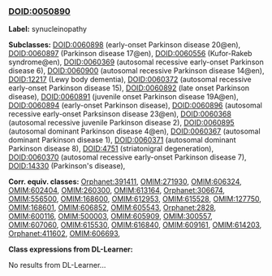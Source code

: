 
### [DOID:0050890](http://purl.obolibrary.org/obo/DOID_0050890)
**Label:** synucleinopathy

**Subclasses:** [DOID:0060898](http://purl.obolibrary.org/obo/DOID_0060898) (early-onset Parkinson disease 20@en), [DOID:0060897](http://purl.obolibrary.org/obo/DOID_0060897) (Parkinson disease 17@en), [DOID:0060556](http://purl.obolibrary.org/obo/DOID_0060556) (Kufor-Rakeb syndrome@en), [DOID:0060369](http://purl.obolibrary.org/obo/DOID_0060369) (autosomal recessive early-onset Parkinson disease 6), [DOID:0060900](http://purl.obolibrary.org/obo/DOID_0060900) (autosomal recessive Parkinson disease 14@en), [DOID:12217](http://purl.obolibrary.org/obo/DOID_12217) (Lewy body dementia), [DOID:0060372](http://purl.obolibrary.org/obo/DOID_0060372) (autosomal recessive early-onset Parkinson disease 15), [DOID:0060892](http://purl.obolibrary.org/obo/DOID_0060892) (late onset Parkinson disease), [DOID:0060891](http://purl.obolibrary.org/obo/DOID_0060891) (juvenile onset Parkinson disease 19A@en), [DOID:0060894](http://purl.obolibrary.org/obo/DOID_0060894) (early-onset Parkinson disease), [DOID:0060896](http://purl.obolibrary.org/obo/DOID_0060896) (autosomal recessive early-onset Parksinson disease 23@en), [DOID:0060368](http://purl.obolibrary.org/obo/DOID_0060368) (autosomal recessive juvenile Parkinson disease 2), [DOID:0060895](http://purl.obolibrary.org/obo/DOID_0060895) (autosomal dominant Parkinson disease 4@en), [DOID:0060367](http://purl.obolibrary.org/obo/DOID_0060367) (autosomal dominant Parkinson disease 1), [DOID:0060371](http://purl.obolibrary.org/obo/DOID_0060371) (autosomal dominant Parkinson disease 8), [DOID:4751](http://purl.obolibrary.org/obo/DOID_4751) (striatonigral degeneration), [DOID:0060370](http://purl.obolibrary.org/obo/DOID_0060370) (autosomal recessive early-onset Parkinson disease 7), [DOID:14330](http://purl.obolibrary.org/obo/DOID_14330) (Parkinson's disease), 

**Corr. equiv. classes:** [Orphanet:391411](http://www.orpha.net/ORDO/Orphanet_391411), [OMIM:271930](http://purl.obolibrary.org/obo/OMIM_271930), [OMIM:606324](http://purl.obolibrary.org/obo/OMIM_606324), [OMIM:602404](http://purl.obolibrary.org/obo/OMIM_602404), [OMIM:260300](http://purl.obolibrary.org/obo/OMIM_260300), [OMIM:613164](http://purl.obolibrary.org/obo/OMIM_613164), [Orphanet:306674](http://www.orpha.net/ORDO/Orphanet_306674), [OMIM:556500](http://purl.obolibrary.org/obo/OMIM_556500), [OMIM:168600](http://purl.obolibrary.org/obo/OMIM_168600), [OMIM:612953](http://purl.obolibrary.org/obo/OMIM_612953), [OMIM:615528](http://purl.obolibrary.org/obo/OMIM_615528), [OMIM:127750](http://purl.obolibrary.org/obo/OMIM_127750), [OMIM:168601](http://purl.obolibrary.org/obo/OMIM_168601), [OMIM:606852](http://purl.obolibrary.org/obo/OMIM_606852), [OMIM:605543](http://purl.obolibrary.org/obo/OMIM_605543), [Orphanet:2828](http://www.orpha.net/ORDO/Orphanet_2828), [OMIM:600116](http://purl.obolibrary.org/obo/OMIM_600116), [OMIM:500003](http://purl.obolibrary.org/obo/OMIM_500003), [OMIM:605909](http://purl.obolibrary.org/obo/OMIM_605909), [OMIM:300557](http://purl.obolibrary.org/obo/OMIM_300557), [OMIM:607060](http://purl.obolibrary.org/obo/OMIM_607060), [OMIM:615530](http://purl.obolibrary.org/obo/OMIM_615530), [OMIM:616840](http://purl.obolibrary.org/obo/OMIM_616840), [OMIM:609161](http://purl.obolibrary.org/obo/OMIM_609161), [OMIM:614203](http://purl.obolibrary.org/obo/OMIM_614203), [Orphanet:411602](http://www.orpha.net/ORDO/Orphanet_411602), [OMIM:606693](http://purl.obolibrary.org/obo/OMIM_606693), 

**Class expressions from DL-Learner:**

No results from DL-Learner...



